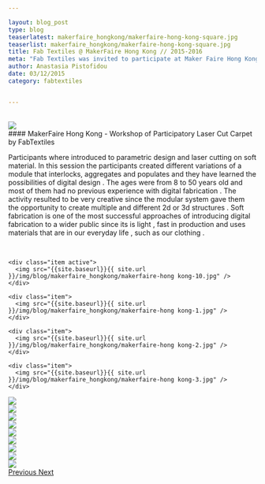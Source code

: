 ```yaml
---

layout: blog_post
type: blog
teaserlatest: makerfaire_hongkong/makerfaire-hong-kong-square.jpg
teaserlist: makerfaire_hongkong/makerfaire-hong-kong-square.jpg
title: Fab Textiles @ MakerFaire Hong Kong // 2015-2016
meta: "Fab Textiles was invited to participate at Maker Faire Hong Kong and organized a workshop of a participatory laser cut carpet on the 28th and 29th of November at PolyU University"
author: Anastasia Pistofidou
date: 03/12/2015
category: fabtextiles


---
```

<br>
<img src="{{site.baseurl}}{{ site.url }}/img/blog/makerfaire_hongkong/makerfaire-hong kong-1.jpg">
<br>
#### MakerFaire Hong Kong - Workshop of Participatory Laser Cut Carpet by FabTextiles

Participants where introduced to parametric design and laser cutting on soft material. In this session the participants created different variations of a module that interlocks, aggregates and populates and they have learned the possibilities of digital design . The ages were from 8 to 50 years old and most of them had no previous experience with digital fabrication . The activity resulted to be very creative since the modular system gave them the opportunity to create multiple and different 2d or 3d structures . Soft fabrication is one of the most successful approaches of introducing digital fabrication to a wider public since its is light , fast in production and uses materials that are in our everyday life , such as our clothing .

<br>

<div id="carousel-example-generic" class="carousel slide" data-ride="carousel">

<!--------------- Wrapper for slides --------------->

  <div class="carousel-inner" role="listbox">
   
    <div class="item active">
      <img src="{{site.baseurl}}{{ site.url }}/img/blog/makerfaire_hongkong/makerfaire-hong kong-10.jpg" />
    </div>
    
    <div class="item">
      <img src="{{site.baseurl}}{{ site.url }}/img/blog/makerfaire_hongkong/makerfaire-hong kong-1.jpg" />
    </div>
    
    <div class="item">
      <img src="{{site.baseurl}}{{ site.url }}/img/blog/makerfaire_hongkong/makerfaire-hong kong-2.jpg" />
    </div>
    
    <div class="item">
      <img src="{{site.baseurl}}{{ site.url }}/img/blog/makerfaire_hongkong/makerfaire-hong kong-3.jpg" />
    </div>
 <div class="item">
      <img src="{{site.baseurl}}{{ site.url }}/img/blog/makerfaire_hongkong/makerfaire-hong kong-4.jpg" />
    </div>
    <div class="item">
      <img src="{{site.baseurl}}{{ site.url }}/img/blog/makerfaire_hongkong/makerfaire-hong kong-5.jpg" />
    </div>
    <div class="item">
      <img src="{{site.baseurl}}{{ site.url }}/img/blog/makerfaire_hongkong/makerfaire-hong kong-6.jpg" />
    </div>
    <div class="item">
      <img src="{{site.baseurl}}{{ site.url }}/img/blog/makerfaire_hongkong/makerfaire-hong kong-7.jpg" />
    </div>
    <div class="item">
      <img src="{{site.baseurl}}{{ site.url }}/img/blog/makerfaire_hongkong/makerfaire-hong kong-8.jpg" />
    </div>
    <div class="item">
      <img src="{{site.baseurl}}{{ site.url }}/img/blog/makerfaire_hongkong/makerfaire-hong kong-9.jpg" />
    </div>
    <div class="item">
      <img src="{{site.baseurl}}{{ site.url }}/img/blog/makerfaire_hongkong/makerfaire-hong-kong-11.jpg" />
    </div>
    <div class="item">
      <img src="{{site.baseurl}}{{ site.url }}/img/blog/makerfaire_hongkong/makerfaire-hong kong-12.jpg" />
    </div>
      <div class="item">
      <img src="http://static1.squarespace.com/static/55c1e26ee4b09ad05fa39502/564f5feae4b07f88bd50301e/564f5feae4b0e21822e99981/1448042479623/hongkongparticipatory.jpg?format=1000w" />
    </div>
 
  </div>

<!-------------------- Controls --------------------->

  <a class="left carousel-control" href="#carousel-example-generic" role="button" data-slide="prev">
    <span class="glyphicon glyphicon-chevron-left" aria-hidden="true"></span>
    <span class="sr-only">Previous</span>
  </a>
  <a class="right carousel-control" href="#carousel-example-generic" role="button" data-slide="next">
    <span class="glyphicon glyphicon-chevron-right" aria-hidden="true"></span>
    <span class="sr-only">Next</span>
  </a>
</div>

<!----- Image Slider ----------------------------- Image Slider -------------->

<br>




